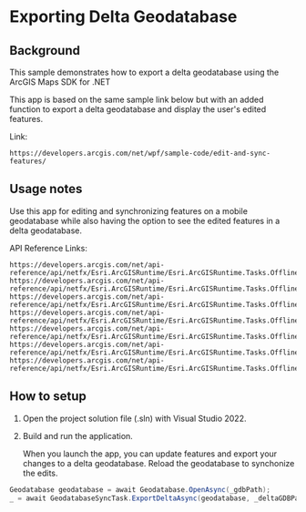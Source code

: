 # Exporting Delta Geodatabase

## Background
This sample demonstrates how to export a delta geodatabase using the ArcGIS Maps SDK for .NET

This app is based on the same sample link below but with an added function to export a delta geodatabase and display the user's edited features.

Link:

    https://developers.arcgis.com/net/wpf/sample-code/edit-and-sync-features/

## Usage notes

Use this app for editing and synchronizing features on a mobile geodatabase while also having the option to see the edited features in a delta geodatabase.

API Reference Links:

    https://developers.arcgis.com/net/api-reference/api/netfx/Esri.ArcGISRuntime/Esri.ArcGISRuntime.Tasks.Offline.GenerateGeodatabaseJob.html
    https://developers.arcgis.com/net/api-reference/api/netfx/Esri.ArcGISRuntime/Esri.ArcGISRuntime.Tasks.Offline.GenerateGeodatabaseParameters.html
    https://developers.arcgis.com/net/api-reference/api/netfx/Esri.ArcGISRuntime/Esri.ArcGISRuntime.Tasks.Offline.GeodatabaseSyncTask.html
    https://developers.arcgis.com/net/api-reference/api/netfx/Esri.ArcGISRuntime/Esri.ArcGISRuntime.Tasks.Offline.GeodatabaseSyncTask.ExportDeltaAsync.html
    https://developers.arcgis.com/net/api-reference/api/netfx/Esri.ArcGISRuntime/Esri.ArcGISRuntime.Tasks.Offline.SyncGeodatabaseJob.html
    https://developers.arcgis.com/net/api-reference/api/netfx/Esri.ArcGISRuntime/Esri.ArcGISRuntime.Tasks.Offline.SyncGeodatabaseParameters.html
    https://developers.arcgis.com/net/api-reference/api/netfx/Esri.ArcGISRuntime/Esri.ArcGISRuntime.Tasks.Offline.SyncLayerOption.html

## How to setup

1. Open the project solution file (.sln) with Visual Studio 2022.
2. Build and run the application.

    When you launch the app, you can update features and export your changes to a delta geodatabase. Reload the geodatabase to synchonize the edits.

```csharp
Geodatabase geodatabase = await Geodatabase.OpenAsync(_gdbPath);
_ = await GeodatabaseSyncTask.ExportDeltaAsync(geodatabase, _deltaGDBPath);
```